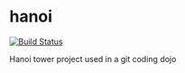 # hanoi
[![Build Status](https://travis-ci.org/dwayhs/hanoi.svg?branch=master)](https://travis-ci.org/dwayhs/hanoi)

Hanoi tower project used in a git coding dojo
